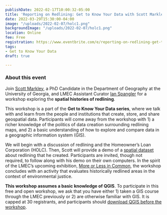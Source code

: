 ```yaml
---
publishDate: 2022-02-17T10:00:32-05:00
title: 'Reporting on Redlining: Get to Know Your Data with Scott Markley'
date: 2022-03-29T15:30:00-04:00
image: "/uploads/2022-02-07/holc1.png"
backgroundImage: "/uploads/2022-02-07/holc1.png"
location: Online
fee: Free
registration: https://www.eventbrite.com/e/reporting-on-redlining-get-to-know-your-data-with-scott-markley-tickets-264559182637
tags:
- Get to Know Your Data
draft: true

---
```

### About this event

Join [Scott Markley](https://snmarkley1.github.io/), a PhD Candidate in the Department of Geography at the University of Georgia, and LMEC Assistant Curator [Ian Spangler](https://itspangler.com/) for a workshop exploring the **spatial histories of redlining**.

This workshop is a part of the **Get to Know Your Data series**, where we talk with and learn from the people and institutions that create, store, and share geospatial data. Participants will come away from the workshop with 1) a richer knowledge of the politics of data creation surrounding redlining maps, and 2) a basic understanding of how to explore and compare data in a geographic information system (GIS).

We will begin with a discussion of redlining and the Homeowner’s Loan Corporation (HOLC). Then, Scott will provide a demo of a [spatial dataset](https://data.leventhalmap.org/#/catalog/dkyajewyh) about redlining that he created. Participants are invited, though not required, to follow along with his demo on their own computers. In the spirit of the LMEC’s upcoming exhibition, [More or Less in Common](https://www.leventhalmap.org/articles/environmental-justice-exhibition-preview/), the workshop concludes with an activity that evaluates historically redlined areas in the context of environmental justice.

**This workshop assumes a basic knowledge of QGIS**. To participate in this free and open workshop, we ask that you have either 1) taken a GIS course through the LMEC previously or 2) are otherwise familiar with GIS. It is capped at 30 registrants, and participants should [download QGIS before the workshop](https://cartinal.leventhalmap.org/guides/get-started-qgis/).
